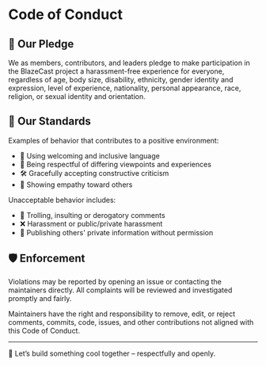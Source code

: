 # Code of Conduct

## 🌟 Our Pledge

We as members, contributors, and leaders pledge to make participation in the BlazeCast project a harassment-free experience for everyone, regardless of age, body size, disability, ethnicity, gender identity and expression, level of experience, nationality, personal appearance, race, religion, or sexual identity and orientation.

## 🤝 Our Standards

Examples of behavior that contributes to a positive environment:
- 💬 Using welcoming and inclusive language
- 🙌 Being respectful of differing viewpoints and experiences
- 🛠 Gracefully accepting constructive criticism
- 🤗 Showing empathy toward others

Unacceptable behavior includes:
- 🚫 Trolling, insulting or derogatory comments
- ❌ Harassment or public/private harassment
- 🧨 Publishing others' private information without permission

## 🛡 Enforcement

Violations may be reported by opening an issue or contacting the maintainers directly. All complaints will be reviewed and investigated promptly and fairly.

Maintainers have the right and responsibility to remove, edit, or reject comments, commits, code, issues, and other contributions not aligned with this Code of Conduct.

---

💌 Let’s build something cool together – respectfully and openly.

